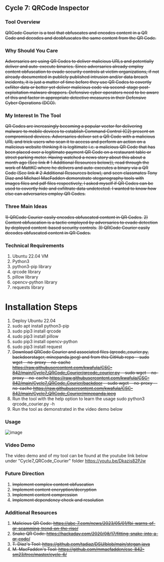 ## Cycle 7: QRCode Inspector
### Tool Overview
~~QRCode Courier is a tool that obfuscates and encodes content in a QR Code and decodes and deobfuscates the same content from the QR Code.~~

### Why Should You Care
~~Adversaries are using QR Codes to deliver malicious URLs and potentially deliver and auto-execute binaries. Since adversaries already employ content obfuscation to evade security controls at victim organizations, if not already documented in publicly published intrusion and/or data breach incidents, it is just a matter of time before they use QR Codes to covertly exfilter data or better yet deliver malicious code via second-stage post-exploitation malware droppers. Defensive cyber operators need to be aware of this and factor in appropriate detective measures in their Defensive Cyber Operations (DCO).~~

### My Interest In The Tool
~~QR Codes are increasingly becoming a popular vector for delivering malware to mobile devices to establish Command Control (C2) present on compromised devices. Adversaries deliver set a QR Code with a malicious URL and trick users who scan it to access and perform an action on a malicious website thinking it is legitimate i.e. a malicious QR Code that has been placed over a legitimate payment QR Code on a restaurant table or street parking meter. Having watched a news story about this about a month ago (See link # 1 Additional Resources below}), read through the work of MattKC where he delivers and auto-executes a binary via a QR Code (See link # 2 Additional Resources below), and seen classmates Tony Diaz and Michael MacFadden demonstrate steganography tools with images files and pdf files respectively, I asked myself if QR Codes can be used to covertly hide and exfiltrate data undetected. I wanted to know how else can adversaries employ QR Codes.~~

### Three Main Ideas
~~1) QRCode Courier easily encodes obfuscated content in QR Codes.~~
~~2) Content obfuscation is a tactic employed by adversaries to evade detection by deployed content-based security controls.~~
~~3) QRCode Courier easily decodes obfuscated content in QR Codes.~~

### Technical Requirements
1) Ubuntu 22.04 VM
2) Python3
3) python3-pip library
4) qrcode library
5) pillow library
6) opencv-python library
7) requests library
   
# Installation Steps
1) Deploy Ubuntu 22.04
2) sudo apt install python3-pip
3) sudo pip3 install qrcode
4) sudo pip3 install pillow
5) sudo pip3 install opencv-python
6) sudo pip3 install request
7) ~~Download QRCode Courier and associated files (qrcode_courier.py, backdoorstager, minepanda.jpeg) and from this GitHub repo
 --sudo wget --no-proxy --no-cache https://raw.githubusercontent.com/kwafula/CSC-842/main/Cycle7_QRCode_Courier/qrcode_courier.py
 --sudo wget --no-proxy --no-cache https://raw.githubusercontent.com/kwafula/CSC-842/main/Cycle7_QRCode_Courier/backdoor
 --sudo wget --no-proxy --no-cache https://raw.githubusercontent.com/kwafula/CSC-842/main/Cycle7_QRCode_Courier/minepanda.jpeg~~
8) Run the tool with the help option to learn the usage sudo python3 qrcode_courier.py -h
9) Run the tool as demonstrated in the video demo below
   
### Usage
![image](https://github.com/kwafula/CSC-842/assets/95890992/aef5241b-fb4a-4982-9d60-dd6556355272)

### Video Demo
The video demo and of my tool can be found at the youtube link below under "Cycle7_QRCode_Courier" folder
   https://youtu.be/Dkazis82PJw

### Future Direction
1) ~~Implement complex content obfuscation~~
2) ~~Implement content encryption/decryption~~
3) ~~Implement content compression~~
4) ~~Implement dependency check and resolution~~
   
### Additional Resources
1) ~~Malicious QR Code: https://abc-7.com/news/2023/05/01/fbi-warns-of-qr-scamming-trend-on-the-rise/~~
2) ~~Snake QR Code: https://hackaday.com/2020/08/17/fitting-snake-into-a-qr-code/~~
3) ~~T. Diaz's Tool: https://github.com/tadiaz/DSU/blob/main/stegan.java~~
4) ~~M. MacFadden's Tool: https://github.com/mmacfadden/csc-842-sm23/tree/master/cycle-6/~~

